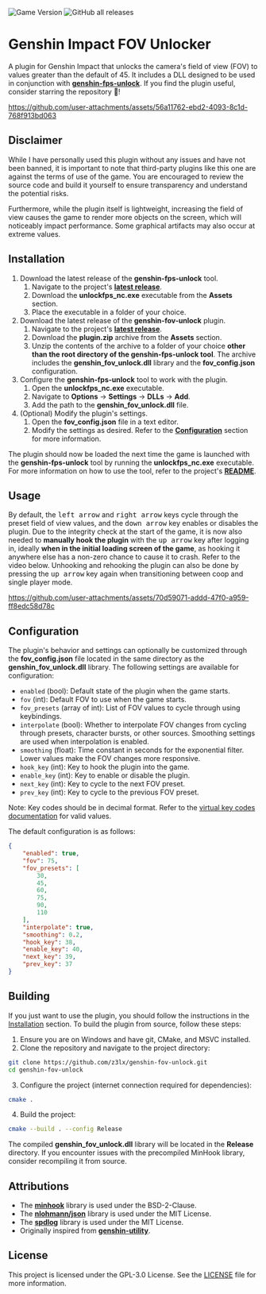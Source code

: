 ![Game Version](https://img.shields.io/badge/version-%205.2-brightgreen)
![GitHub all releases](https://img.shields.io/github/downloads/z3lx/genshin-fov-unlock/total)

# Genshin Impact FOV Unlocker
A plugin for Genshin Impact that unlocks the camera's field of view (FOV) to values greater than the default of 45. It includes a DLL designed to be used in conjunction with [**genshin-fps-unlock**](https://github.com/34736384/genshin-fps-unlock). If you find the plugin useful, consider starring the repository 🌟!

https://github.com/user-attachments/assets/56a11762-ebd2-4093-8c1d-768f913bd063

## Disclaimer
While I have personally used this plugin without any issues and have not been banned, it is important to note that third-party plugins like this one are against the terms of use of the game. You are encouraged to review the source code and build it yourself to ensure transparency and understand the potential risks.

Furthermore, while the plugin itself is lightweight, increasing the field of view causes the game to render more objects on the screen, which will noticeably impact performance. Some graphical artifacts may also occur at extreme values.

## Installation
1. Download the latest release of the **genshin-fps-unlock** tool.
   1. Navigate to the project's [**latest release**](https://github.com/34736384/genshin-fps-unlock/releases/latest).
   2. Download the **unlockfps_nc.exe** executable from the **Assets** section.
   3. Place the executable in a folder of your choice.
2. Download the latest release of the **genshin-fov-unlock** plugin.
   1. Navigate to the project's [**latest release**](https://github.com/z3lx/genshin-fov-unlock/releases/latest).
   2. Download the **plugin.zip** archive from the **Assets** section.
   3. Unzip the contents of the archive to a folder of your choice **other than the root directory of the genshin-fps-unlock tool**. The archive includes the **genshin_fov_unlock.dll** library and the **fov_config.json** configuration.
3. Configure the **genshin-fps-unlock** tool to work with the plugin.
   1. Open the **unlockfps_nc.exe** executable.
   2. Navigate to **Options** → **Settings** → **DLLs** → **Add**.
   3. Add the path to the **genshin_fov_unlock.dll** file.
4. (Optional) Modify the plugin's settings.
   1. Open the **fov_config.json** file in a text editor.
   2. Modify the settings as desired. Refer to the [**Configuration**](#Configuration) section for more information.

The plugin should now be loaded the next time the game is launched with the **genshin-fps-unlock** tool by running the **unlockfps_nc.exe** executable. For more information on how to use the tool, refer to the project's [**README**](https://github.com/34736384/genshin-fps-unlock/blob/netcore/README.md).

## Usage
By default, the <kbd>left arrow</kbd> and <kbd>right arrow</kbd> keys cycle through the preset field of view values, and the <kbd>down arrow</kbd> key enables or disables the plugin. Due to the integrity check at the start of the game, it is now also needed to **manually hook the plugin** with the <kbd>up arrow</kbd> key after logging in, ideally **when in the initial loading screen of the game**, as hooking it anywhere else has a non-zero chance to cause it to crash. Refer to the video below. Unhooking and rehooking the plugin can also be done by pressing the <kbd>up arrow</kbd> key again when transitioning between coop and single player mode.

https://github.com/user-attachments/assets/70d59071-addd-47f0-a959-ff8edc58d78c

## Configuration
The plugin's behavior and settings can optionally be customized through the **fov_config.json** file located in the same directory as the **genshin_fov_unlock.dll** library. The following settings are available for configuration:

- `enabled` (bool): Default state of the plugin when the game starts.
- `fov` (int): Default FOV to use when the game starts.
- `fov_presets` (array of int): List of FOV values to cycle through using keybindings.
- `interpolate` (bool): Whether to interpolate FOV changes from cycling through presets, character bursts, or other sources. Smoothing settings are used when interpolation is enabled.
- `smoothing` (float): Time constant in seconds for the exponential filter. Lower values make the FOV changes more responsive.
- `hook_key` (int): Key to hook the plugin into the game. 
- `enable_key` (int): Key to enable or disable the plugin.
- `next_key` (int): Key to cycle to the next FOV preset.
- `prev_key` (int): Key to cycle to the previous FOV preset.

Note: Key codes should be in decimal format. Refer to the [virtual key codes documentation](https://learn.microsoft.com/en-us/windows/win32/inputdev/virtual-key-codes) for valid values.

The default configuration is as follows:

```json
{
    "enabled": true,
    "fov": 75,
    "fov_presets": [
        30,
        45,
        60,
        75,
        90,
        110
    ],
    "interpolate": true,
    "smoothing": 0.2,
    "hook_key": 38,
    "enable_key": 40,
    "next_key": 39,
    "prev_key": 37
}
```

## Building
If you just want to use the plugin, you should follow the instructions in the [Installation](#Installation) section. To build the plugin from source, follow these steps:

1. Ensure you are on Windows and have git, CMake, and MSVC installed.
2. Clone the repository and navigate to the project directory:
```bash
git clone https://github.com/z3lx/genshin-fov-unlock.git
cd genshin-fov-unlock
```
3. Configure the project (internet connection required for dependencies):
```bash
cmake .
```
4. Build the project:
```bash
cmake --build . --config Release
```

The compiled **genshin_fov_unlock.dll** library will be located in the **Release** directory. If you encounter issues with the precompiled MinHook library, consider recompiling it from source.

## Attributions
- The [**minhook**](https://github.com/TsudaKageyu/minhook) library is used under the BSD-2-Clause.
- The [**nlohmann/json**](https://github.com/nlohmann/json) library is used under the MIT License.
- The [**spdlog**](https://github.com/gabime/spdlog) library is used under the MIT License.
- Originally inspired from [**genshin-utility**](https://github.com/lanylow/genshin-utility).

## License
This project is licensed under the GPL-3.0 License. See the [LICENSE](LICENSE) file for more information.
